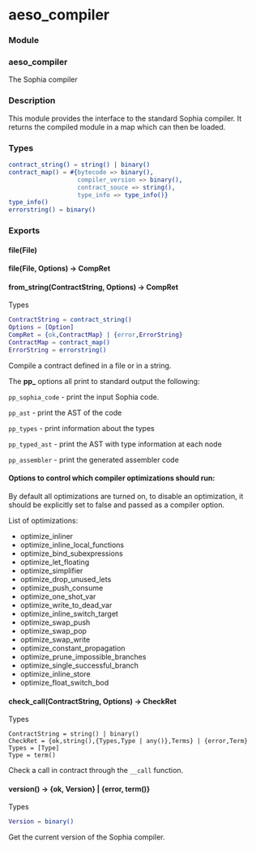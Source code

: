 # aeso_compiler

### Module

### aeso_compiler

The Sophia compiler

### Description

This module provides the interface to the standard Sophia compiler. It
returns the compiled module in a map which can then be loaded.

### Types
``` erlang
contract_string() = string() | binary()
contract_map() = #{bytecode => binary(),
                   compiler_version => binary(),
                   contract_souce => string(),
                   type_info => type_info()}
type_info()
errorstring() = binary()
```
### Exports

#### file(File)
#### file(File, Options) -> CompRet
#### from_string(ContractString, Options) -> CompRet

Types

``` erlang
ContractString = contract_string()
Options = [Option]
CompRet = {ok,ContractMap} | {error,ErrorString}
ContractMap = contract_map()
ErrorString = errorstring()
```

Compile a contract defined in a file or in a string.

The **pp_** options all print to standard output the following:

`pp_sophia_code` - print the input Sophia code.

`pp_ast` - print the AST of the code

`pp_types` - print information about the types

`pp_typed_ast` - print the AST with type information at each node

`pp_assembler` - print the generated assembler code

#### Options to control which compiler optimizations should run:

By default all optimizations are turned on, to disable an optimization, it should be
explicitly set to false and passed as a compiler option.

List of optimizations:

- optimize_inliner
- optimize_inline_local_functions
- optimize_bind_subexpressions
- optimize_let_floating
- optimize_simplifier
- optimize_drop_unused_lets
- optimize_push_consume
- optimize_one_shot_var
- optimize_write_to_dead_var
- optimize_inline_switch_target
- optimize_swap_push
- optimize_swap_pop
- optimize_swap_write
- optimize_constant_propagation
- optimize_prune_impossible_branches
- optimize_single_successful_branch
- optimize_inline_store
- optimize_float_switch_bod

#### check_call(ContractString, Options) -> CheckRet

Types
```
ContractString = string() | binary()
CheckRet = {ok,string(),{Types,Type | any()},Terms} | {error,Term}
Types = [Type]
Type = term()
```
Check a call in contract through the `__call` function.

#### version() -> {ok, Version} | {error, term()}

Types

``` erlang
Version = binary()
```

Get the current version of the Sophia compiler.
